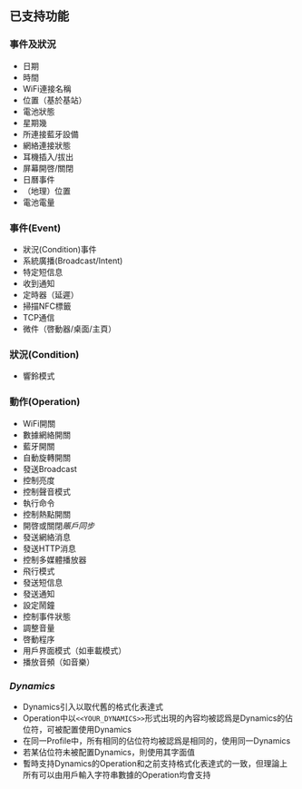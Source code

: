 已支持功能
------
### 事件及狀況
* 日期
* 時間
* WiFi連接名稱
* 位置（基於基站）
* 電池狀態
* 星期幾
* 所連接藍牙設備
* 網絡連接狀態
* 耳機插入/拔出
* 屏幕開啓/關閉
* 日曆事件
* （地理）位置
* 電池電量

### 事件(Event)
* 狀況(Condition)事件
* 系統廣播(Broadcast/Intent)
* 特定短信息
* 收到通知
* 定時器（延遲）
* 掃描NFC標籤
* TCP通信
* 微件（啓動器/桌面/主頁）

### 狀況(Condition)
* 響鈴模式

### 動作(Operation)
* WiFi開關
* 數據網絡開關
* 藍牙開關
* 自動旋轉開關
* 發送Broadcast
* 控制亮度
* 控制聲音模式
* 執行命令
* 控制熱點開關
* 開啓或關閉*賬戶同步*
* 發送網絡消息
* 發送HTTP消息
* 控制多媒體播放器
* 飛行模式
* 發送短信息
* 發送通知
* 設定鬧鐘
* 控制事件狀態
* 調整音量
* 啓動程序
* 用戶界面模式（如車載模式）
* 播放音頻（如音樂）

### *Dynamics*
* Dynamics引入以取代舊的格式化表達式
* Operation中以`<<YOUR_DYNAMICS>>`形式出現的內容均被認爲是Dynamics的佔位符，可被配置使用Dynamics
* 在同一Profile中，所有相同的佔位符均被認爲是相同的，使用同一Dynamics
* 若某佔位符未被配置Dynamics，則使用其字面值
* 暫時支持Dynamics的Operation和之前支持格式化表達式的一致，但理論上所有可以由用戶輸入字符串數據的Operation均會支持

